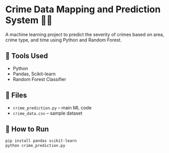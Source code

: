 # Crime Data Mapping and Prediction System 🕵️‍♀️

A machine learning project to predict the severity of crimes based on area, crime type, and time using Python and Random Forest.

## 🔧 Tools Used
- Python
- Pandas, Scikit-learn
- Random Forest Classifier

## 📂 Files
- `crime_prediction.py` – main ML code
- `crime_data.csv` – sample dataset

## 🚀 How to Run
```bash
pip install pandas scikit-learn
python crime_prediction.py
